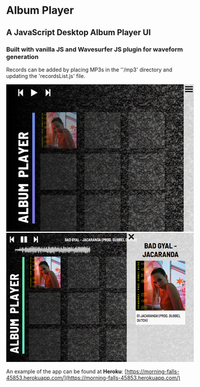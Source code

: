 # Album Player
## A JavaScript Desktop Album Player UI
### Built with vanilla JS and Wavesurfer JS plugin for waveform generation

Records can be added by placing MP3s in the ''/mp3' directory and updating the 'recordsList.js' file.

![Screenshot 1](https://raw.githubusercontent.com/marcaaron/album-player/master/album-player.png)
![Screenshot 2](https://github.com/marcaaron/album-player/blob/master/album-player1.png)

An example of the app can be found at **Heroku**:
[https://morning-falls-45853.herokuapp.com/](https://morning-falls-45853.herokuapp.com/)
